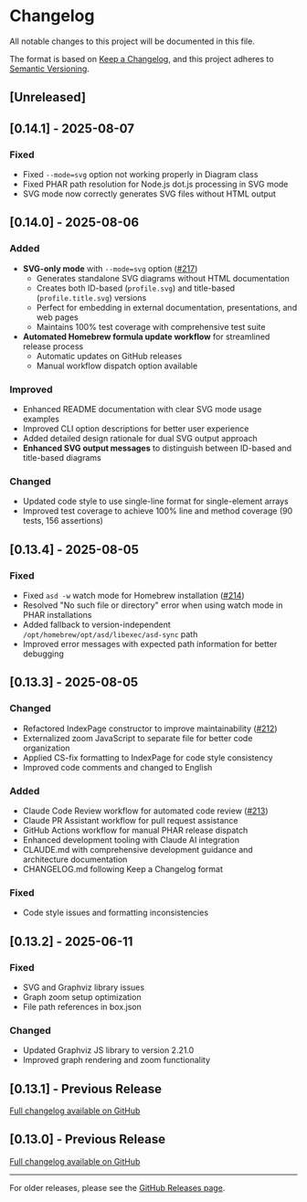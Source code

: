 # Changelog

All notable changes to this project will be documented in this file.

The format is based on [Keep a Changelog](https://keepachangelog.com/en/1.0.0/),
and this project adheres to [Semantic Versioning](https://semver.org/spec/v2.0.0.html).

## [Unreleased]

## [0.14.1] - 2025-08-07

### Fixed
- Fixed `--mode=svg` option not working properly in Diagram class
- Fixed PHAR path resolution for Node.js dot.js processing in SVG mode
- SVG mode now correctly generates SVG files without HTML output

## [0.14.0] - 2025-08-06

### Added
- **SVG-only mode** with `--mode=svg` option ([#217](https://github.com/alps-asd/app-state-diagram/pull/217))
  - Generates standalone SVG diagrams without HTML documentation
  - Creates both ID-based (`profile.svg`) and title-based (`profile.title.svg`) versions
  - Perfect for embedding in external documentation, presentations, and web pages
  - Maintains 100% test coverage with comprehensive test suite
- **Automated Homebrew formula update workflow** for streamlined release process
  - Automatic updates on GitHub releases
  - Manual workflow dispatch option available

### Improved
- Enhanced README documentation with clear SVG mode usage examples
- Improved CLI option descriptions for better user experience
- Added detailed design rationale for dual SVG output approach
- **Enhanced SVG output messages** to distinguish between ID-based and title-based diagrams

### Changed
- Updated code style to use single-line format for single-element arrays
- Improved test coverage to achieve 100% line and method coverage (90 tests, 156 assertions)

## [0.13.4] - 2025-08-05

### Fixed
- Fixed `asd -w` watch mode for Homebrew installation ([#214](https://github.com/alps-asd/app-state-diagram/pull/214))
- Resolved "No such file or directory" error when using watch mode in PHAR installations
- Added fallback to version-independent `/opt/homebrew/opt/asd/libexec/asd-sync` path
- Improved error messages with expected path information for better debugging

## [0.13.3] - 2025-08-05

### Changed
- Refactored IndexPage constructor to improve maintainability ([#212](https://github.com/alps-asd/app-state-diagram/pull/212))
- Externalized zoom JavaScript to separate file for better code organization
- Applied CS-fix formatting to IndexPage for code style consistency
- Improved code comments and changed to English

### Added
- Claude Code Review workflow for automated code review ([#213](https://github.com/alps-asd/app-state-diagram/pull/213))
- Claude PR Assistant workflow for pull request assistance
- GitHub Actions workflow for manual PHAR release dispatch
- Enhanced development tooling with Claude AI integration
- CLAUDE.md with comprehensive development guidance and architecture documentation
- CHANGELOG.md following Keep a Changelog format

### Fixed
- Code style issues and formatting inconsistencies

## [0.13.2] - 2025-06-11

### Fixed
- SVG and Graphviz library issues
- Graph zoom setup optimization
- File path references in box.json

### Changed
- Updated Graphviz JS library to version 2.21.0
- Improved graph rendering and zoom functionality

## [0.13.1] - Previous Release

[Full changelog available on GitHub](https://github.com/alps-asd/app-state-diagram/releases)

## [0.13.0] - Previous Release

[Full changelog available on GitHub](https://github.com/alps-asd/app-state-diagram/releases)

---

For older releases, please see the [GitHub Releases page](https://github.com/alps-asd/app-state-diagram/releases).
